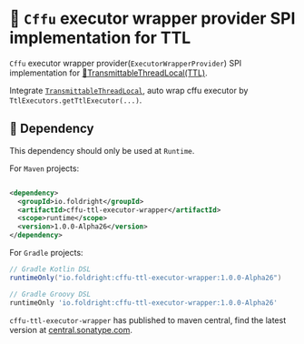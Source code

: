 # 🦝 `Cffu` executor wrapper provider SPI implementation for TTL

`Cffu` executor wrapper provider(`ExecutorWrapperProvider`) SPI implementation for
[📌TransmittableThreadLocal(TTL)](https://github.com/alibaba/transmittable-thread-local).

Integrate [`TransmittableThreadLocal`](https://github.com/alibaba/transmittable-thread-local),
auto wrap cffu executor by `TtlExecutors.getTtlExecutor(...)`.

## 🍪 Dependency

This dependency should only be used at `Runtime`.

For `Maven` projects:

```xml

<dependency>
  <groupId>io.foldright</groupId>
  <artifactId>cffu-ttl-executor-wrapper</artifactId>
  <scope>runtime</scope>
  <version>1.0.0-Alpha26</version>
</dependency>
```

For `Gradle` projects:

```groovy
// Gradle Kotlin DSL
runtimeOnly("io.foldright:cffu-ttl-executor-wrapper:1.0.0-Alpha26")
```

```groovy
// Gradle Groovy DSL
runtimeOnly 'io.foldright:cffu-ttl-executor-wrapper:1.0.0-Alpha26'
```

`cffu-ttl-executor-wrapper` has published to maven central, find the latest version at
[central.sonatype.com](https://central.sonatype.com/artifact/io.foldright/cffu-ttl-executor-wrapper/0.9.4/versions).
